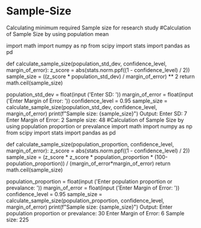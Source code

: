 # Sample-Size
Calculating minimum required Sample size for research study
#Calculation of Sample Size by using population mean

import math
import numpy as np
from scipy import stats
import pandas as pd

def calculate_sample_size(population_std_dev, confidence_level, margin_of_error):
    z_score = abs(stats.norm.ppf((1 - confidence_level) / 2))
    sample_size = ((z_score * population_std_dev) / margin_of_error) ** 2
    return math.ceil(sample_size)

population_std_dev = float(input ('Enter SD: '))
margin_of_error = float(input ('Enter Margin of Error: '))
confidence_level = 0.95
sample_size = calculate_sample_size(population_std_dev, confidence_level, margin_of_error)
print(f"Sample size: {sample_size}")
Output: Enter SD: 7
Enter Margin of Error: 2
Sample size: 48
#Calculation of Sample Size by using population proportion or prevalance
import math
import numpy as np
from scipy import stats
import pandas as pd

def calculate_sample_size(population_proportion, confidence_level, margin_of_error):
    z_score = abs(stats.norm.ppf((1 - confidence_level) / 2))
    sample_size = (z_score * z_score * population_proportion * (100-population_proportion)) / (margin_of_error*margin_of_error)
    return math.ceil(sample_size)

population_proportion = float(input ('Enter population proportion or prevalance: '))
margin_of_error = float(input ('Enter Margin of Error: '))
confidence_level = 0.95
sample_size = calculate_sample_size(population_proportion, confidence_level, margin_of_error)
print(f"Sample size: {sample_size}")
Output: Enter population proportion or prevalance: 30
Enter Margin of Error: 6
Sample size: 225
